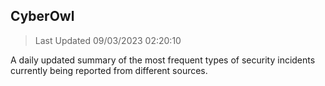 ## CyberOwl 
> Last Updated 09/03/2023 02:20:10 


A daily updated summary of the most frequent types of security incidents currently being reported from different sources.

